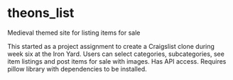 # theons_list
Medieval themed site for listing items for sale

This started as a project assignment to create a Craigslist clone during week six at the Iron Yard. Users can select categories, subcategories, see item listings and post items for sale with images. Has API access.
Requires pillow library with dependencies to be installed.
